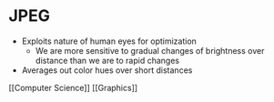 # JPEG

- Exploits nature of human eyes for optimization
  - We are more sensitive to gradual changes of brightness over distance than we are to rapid changes
- Averages out color hues over short distances

[[Computer Science]] [[Graphics]]

[//begin]: # "Autogenerated link references for markdown compatibility"
[computer-science]: computer-science "Computer Science"
[//end]: # "Autogenerated link references"